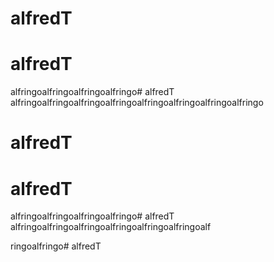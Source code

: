 # alfredT
# alfredT
alfringoalfringoalfringoalfringo# alfredT
alfringoalfringoalfringoalfringoalfringoalfringoalfringoalfringo

# alfredT
# alfredT
alfringoalfringoalfringoalfringo# alfredT
alfringoalfringoalfringoalfringoalfringoalfringoalf
 
 ringoalfringo# alfredT


